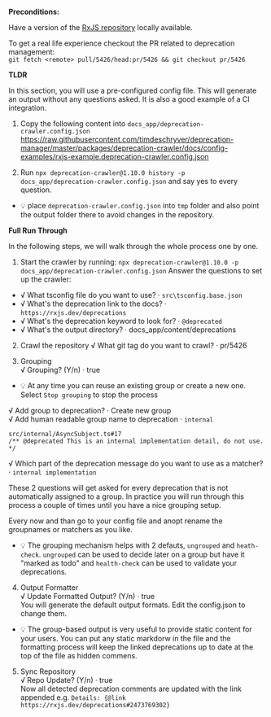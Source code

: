 **Preconditions:**

Have a version of the [RxJS repository](https://github.com/ReactiveX/rxjs) locally available.

To get a real life experience checkout the PR related to deprecation management:  
`git fetch <remote> pull/5426/head:pr/5426 && git checkout pr/5426`

**TLDR**

In this section, you will use a pre-configured config file. This will generate an output without any questions asked.
It is also a good example of a CI integration.

1. Copy the following content into `docs_app/deprecation-crawler.config.json`  
   https://raw.githubusercontent.com/timdeschryver/deprecation-manager/master/packages/deprecation-crawler/docs/config-examples/rxjs-example.deprecation-crawler.config.json

2. Run `npx deprecation-crawler@1.10.0 history -p docs_app/deprecation-crawler.config.json` and say yes to every question.

- 💡 place `deprecation-crawler.config.json` into `tmp` folder and also point the output folder there to avoid changes in the repository.

**Full Run Through**

In the following steps, we will walk through the whole process one by one.

1. Start the crawler by running: `npx deprecation-crawler@1.10.0 -p docs_app/deprecation-crawler.config.json`
   Answer the questions to set up the crawler:

- √ What tsconfig file do you want to use? · `src\tsconfig.base.json`
- √ What's the deprecation link to the docs? · `https://rxjs.dev/deprecations`
- √ What's the deprecation keyword to look for? · `@deprecated`
- √ What's the output directory? · docs_app/content/deprecations

2. Crawl the repository
   √ What git tag do you want to crawl? · pr/5426

3. Grouping  
   √ Grouping? (Y/n) · true

- 💡 At any time you can reuse an existing group or create a new one.  
  Select `Stop grouping` to stop the process

√ Add group to deprecation? · Create new group  
√ Add human readable group name to deprecation · `internal`

```
src/internal/AsyncSubject.ts#17
/** @deprecated This is an internal implementation detail, do not use. */
```

√ Which part of the deprecation message do you want to use as a matcher? · `internal implementation`

These 2 questions will get asked for every deprecation that is not automatically assigned to a group.
In practice you will run through this process a couple of times until you have a nice grouping setup.

Every now and than go to your config file and anopt rename the groupnames or matchers as you like.

- 💡 The grouping mechanism helps with 2 defauts, `ungrouped` and `heath-check`.
  `ungrouped` can be used to decide later on a group but have it "marked as todo" and `health-check` can be used to validate your deprecations.

4. Output Formatter  
   √ Update Formatted Output? (Y/n) · true  
   You will generate the default output formats. Edit the config.json to change them.

- 💡 The group-based output is very useful to provide static content for your users. You can put any static markdorw in the file and the formatting process will keep the linked deprecations up to date at the top of the file as hidden commens.

5. Sync Repository  
   √ Repo Update? (Y/n) · true  
   Now all detected deprecation comments are updated with the link appended e.g. `Details: {@link https://rxjs.dev/deprecations#2473769302}`
